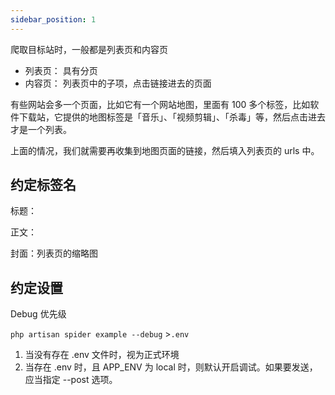 ```yaml
---
sidebar_position: 1
---
```


爬取目标站时，一般都是列表页和内容页

- 列表页： 具有分页
- 内容页： 列表页中的子项，点击链接进去的页面

有些网站会多一个页面，比如它有一个网站地图，里面有 100 多个标签，比如软件下载站，它提供的地图标签是「音乐」、「视频剪辑」、「杀毒」等，然后点击进去才是一个列表。

上面的情况，我们就需要再收集到地图页面的链接，然后填入列表页的 urls 中。

## 约定标签名

标题：

正文：

封面：列表页的缩略图

## 约定设置

Debug 优先级 

`php artisan spider example --debug` >`.env`

1. 当没有存在 .env 文件时，视为正式环境
2. 当存在 .env 时，且 APP_ENV 为 local 时，则默认开启调试。如果要发送，应当指定 --post 选项。


